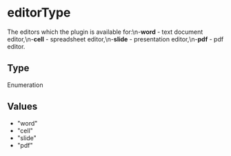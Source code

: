 # editorType

The editors which the plugin is available for:\n-**word** - text document editor,\n-**cell** - spreadsheet editor,\n-**slide** - presentation editor,\n-**pdf** - pdf editor.

## Type

Enumeration

## Values

- "word"
- "cell"
- "slide"
- "pdf"
